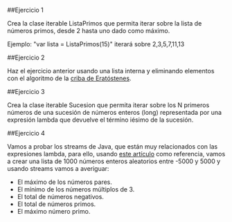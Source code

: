 ##Ejercicio 1

Crea la clase iterable ListaPrimos que permita iterar sobre la lista de números primos, desde 2 hasta uno dado como máximo.

Ejemplo: "var lista = ListaPrimos(15)" iterará sobre 2,3,5,7,11,13

##Ejercicio 2

Haz el ejercicio anterior usando una lista interna y eliminando elementos con el algoritmo de la [criba de Eratóstenes](https://es.wikipedia.org/wiki/Criba_de_Erat%C3%B3stenes).

##Ejercicio 3 

Crea la clase iterable Sucesion que permita iterar sobre los N primeros números de una sucesión de números enteros (long) representada por una expresión lambda que devuelve el término iésimo de la sucesión.

##Ejercicio 4

Vamos a probar los streams de Java, que están muy relacionados con las expresiones lambda, para ello, usando [este artículo][streams] como referencia, vamos a crear una lista de 1000 números enteros aleatorios entre -5000 y 5000 y usando streams vamos a averiguar:

- El máximo de los números pares.
- El mínimo de los números múltiplos de 3.
- El total de números negativos.
- El total de números primos.
- El máximo número primo.

[streams]: https://www.ecodeup.com/ejemplos-practicos-de-expresiones-lambda-en-java-8/